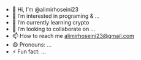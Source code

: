 - 👋 Hi, I’m @alimirhoseini23
- 👀 I’m interested in programing & ...
- 🌱 I’m currently learning crypto 
- 💞️ I’m looking to collaborate on ...
- 📫 How to reach me alimirhoseini23@gmail.com
- 😄 Pronouns: ...
- ⚡ Fun fact: ...

<!---
alimirhoseini23/alimirhoseini23 is a ✨ special ✨ repository because its `README.md` (this file) appears on your GitHub profile.
You can click the Preview link to take a look at your changes.
--->
